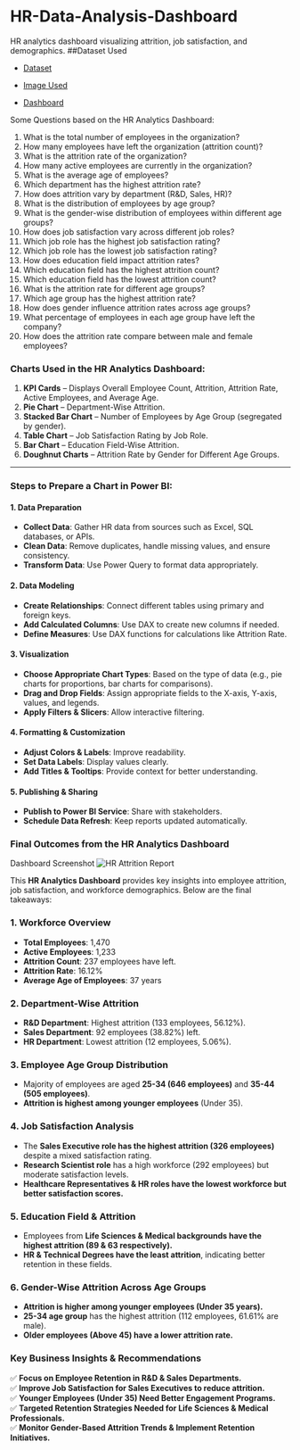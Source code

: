 # HR-Data-Analysis-Dashboard
HR analytics dashboard visualizing attrition, job satisfaction, and demographics.
##Dataset Used
- <a href="https://github.com/rgdeep/HR-Data-Analysis-Dashboard/blob/main/HR%20Data.xlsx">Dataset</a>

- <a href="https://github.com/rgdeep/HR-Data-Analysis-Dashboard/blob/main/HR%20Attrition%20Report.png">Image Used</a>

- <a href="https://github.com/rgdeep/HR-Data-Analysis-Dashboard/blob/main/HR%20Attrition%20Report%201.pbip"> Dashboard </a>

Some Questions based on the HR Analytics Dashboard:
1. What is the total number of employees in the organization?
2. How many employees have left the organization (attrition count)?
3. What is the attrition rate of the organization?
4. How many active employees are currently in the organization?
5. What is the average age of employees?
6. Which department has the highest attrition rate?
7. How does attrition vary by department (R&D, Sales, HR)?
8. What is the distribution of employees by age group?
9. What is the gender-wise distribution of employees within different age groups?
10. How does job satisfaction vary across different job roles?
11. Which job role has the highest job satisfaction rating?
12. Which job role has the lowest job satisfaction rating?
13. How does education field impact attrition rates?
14. Which education field has the highest attrition count?
15. Which education field has the lowest attrition count?
16. What is the attrition rate for different age groups?
17. Which age group has the highest attrition rate?
18. How does gender influence attrition rates across age groups?
19. What percentage of employees in each age group have left the company?
20. How does the attrition rate compare between male and female employees?

### **Charts Used in the HR Analytics Dashboard:**
1. **KPI Cards** – Displays Overall Employee Count, Attrition, Attrition Rate, Active Employees, and Average Age.
2. **Pie Chart** – Department-Wise Attrition.
3. **Stacked Bar Chart** – Number of Employees by Age Group (segregated by gender).
4. **Table Chart** – Job Satisfaction Rating by Job Role.
5. **Bar Chart** – Education Field-Wise Attrition.
6. **Doughnut Charts** – Attrition Rate by Gender for Different Age Groups.

---

### **Steps to Prepare a Chart in Power BI:**
#### **1. Data Preparation**
   - **Collect Data**: Gather HR data from sources such as Excel, SQL databases, or APIs.
   - **Clean Data**: Remove duplicates, handle missing values, and ensure consistency.
   - **Transform Data**: Use Power Query to format data appropriately.

#### **2. Data Modeling**
   - **Create Relationships**: Connect different tables using primary and foreign keys.
   - **Add Calculated Columns**: Use DAX to create new columns if needed.
   - **Define Measures**: Use DAX functions for calculations like Attrition Rate.

#### **3. Visualization**
   - **Choose Appropriate Chart Types**: Based on the type of data (e.g., pie charts for proportions, bar charts for comparisons).
   - **Drag and Drop Fields**: Assign appropriate fields to the X-axis, Y-axis, values, and legends.
   - **Apply Filters & Slicers**: Allow interactive filtering.

#### **4. Formatting & Customization**
   - **Adjust Colors & Labels**: Improve readability.
   - **Set Data Labels**: Display values clearly.
   - **Add Titles & Tooltips**: Provide context for better understanding.

#### **5. Publishing & Sharing**
   - **Publish to Power BI Service**: Share with stakeholders.
   - **Schedule Data Refresh**: Keep reports updated automatically.

### **Final Outcomes from the HR Analytics Dashboard**  

Dashboard Screenshot
![HR Attrition Report](https://github.com/user-attachments/assets/6d0269bf-4d94-4278-8ba4-3b86962f5d3c)


This **HR Analytics Dashboard** provides key insights into employee attrition, job satisfaction, and workforce demographics. Below are the final takeaways:  

### **1. Workforce Overview**
- **Total Employees**: 1,470  
- **Active Employees**: 1,233  
- **Attrition Count**: 237 employees have left.  
- **Attrition Rate**: 16.12%  
- **Average Age of Employees**: 37 years  

### **2. Department-Wise Attrition**
- **R&D Department**: Highest attrition (133 employees, 56.12%).  
- **Sales Department**: 92 employees (38.82%) left.  
- **HR Department**: Lowest attrition (12 employees, 5.06%).  

### **3. Employee Age Group Distribution**
- Majority of employees are aged **25-34 (646 employees)** and **35-44 (505 employees)**.  
- **Attrition is highest among younger employees** (Under 35).  

### **4. Job Satisfaction Analysis**
- The **Sales Executive role has the highest attrition (326 employees)** despite a mixed satisfaction rating.  
- **Research Scientist role** has a high workforce (292 employees) but moderate satisfaction levels.  
- **Healthcare Representatives & HR roles have the lowest workforce but better satisfaction scores.**  

### **5. Education Field & Attrition**
- Employees from **Life Sciences & Medical backgrounds have the highest attrition (89 & 63 respectively).**  
- **HR & Technical Degrees have the least attrition**, indicating better retention in these fields.  

### **6. Gender-Wise Attrition Across Age Groups**
- **Attrition is higher among younger employees (Under 35 years).**  
- **25-34 age group** has the highest attrition (112 employees, 61.61% are male).  
- **Older employees (Above 45) have a lower attrition rate.**  

### **Key Business Insights & Recommendations**
✅ **Focus on Employee Retention in R&D & Sales Departments.**  
✅ **Improve Job Satisfaction for Sales Executives to reduce attrition.**  
✅ **Younger Employees (Under 35) Need Better Engagement Programs.**  
✅ **Targeted Retention Strategies Needed for Life Sciences & Medical Professionals.**  
✅ **Monitor Gender-Based Attrition Trends & Implement Retention Initiatives.**  
